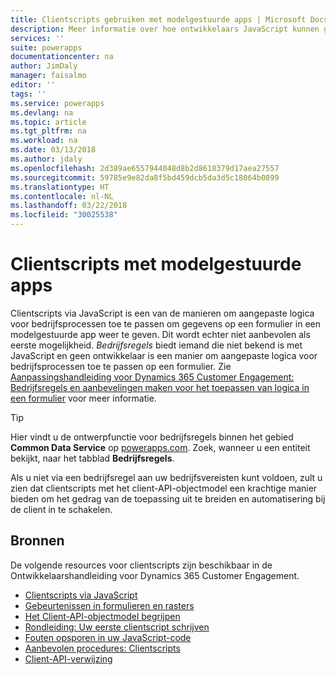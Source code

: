 ```yaml
---
title: Clientscripts gebruiken met modelgestuurde apps | Microsoft Docs
description: Meer informatie over hoe ontwikkelaars JavaScript kunnen gebruiken in clientscripts en modelgestuurde apps
services: ''
suite: powerapps
documentationcenter: na
author: JimDaly
manager: faisalmo
editor: ''
tags: ''
ms.service: powerapps
ms.devlang: na
ms.topic: article
ms.tgt_pltfrm: na
ms.workload: na
ms.date: 03/13/2018
ms.author: jdaly
ms.openlocfilehash: 2d389ae6557944048d8b2d8618379d17aea27557
ms.sourcegitcommit: 59785e9e82da8f5bd459dcb5da3d5c18064b0899
ms.translationtype: HT
ms.contentlocale: nl-NL
ms.lasthandoff: 03/22/2018
ms.locfileid: "30025538"
---
```

# <a name="client-scripting-with-model-driven-apps"></a>Clientscripts met modelgestuurde apps

Clientscripts via JavaScript is een van de manieren om aangepaste logica voor bedrijfsprocessen toe te passen om gegevens op een formulier in een modelgestuurde app weer te geven. Dit wordt echter niet aanbevolen als eerste mogelijkheid. *Bedrijfsregels* biedt iemand die niet bekend is met JavaScript en geen ontwikkelaar is een manier om aangepaste logica voor bedrijfsprocessen toe te passen op een formulier. Zie [Aanpassingshandleiding voor Dynamics 365 Customer Engagement: Bedrijfsregels en aanbevelingen maken voor het toepassen van logica in een formulier](/dynamics365/customer-engagement/customize/create-business-rules-recommendations-apply-logic-form) voor meer informatie.

> [!TIP]
> Hier vindt u de ontwerpfunctie voor bedrijfsregels binnen het gebied **Common Data Service** op [powerapps.com](http://web.powerapps.com). Zoek, wanneer u een entiteit bekijkt, naar het tabblad **Bedrijfsregels**.

Als u niet via een bedrijfsregel aan uw bedrijfsvereisten kunt voldoen, zult u zien dat clientscripts met het client-API-objectmodel een krachtige manier bieden om het gedrag van de toepassing uit te breiden en automatisering bij de client in te schakelen.

## <a name="resources"></a>Bronnen

De volgende resources voor clientscripts zijn beschikbaar in de Ontwikkelaarshandleiding voor Dynamics 365 Customer Engagement.

- [Clientscripts via JavaScript](/dynamics365/customer-engagement/developer/clientapi/client-scripting)
- [Gebeurtenissen in formulieren en rasters](/dynamics365/customer-engagement/developer/clientapi/events-forms-grids)
- [Het Client-API-objectmodel begrijpen](/dynamics365/customer-engagement/developer/clientapi/understand-clientapi-object-model)
- [Rondleiding: Uw eerste clientscript schrijven](/dynamics365/customer-engagement/developer/clientapi/walkthrough-write-your-first-client-script)
- [Fouten opsporen in uw JavaScript-code](/dynamics365/customer-engagement/developer/clientapi/debug-javascript-code)
- [Aanbevolen procedures: Clientscripts](/dynamics365/customer-engagement/developer/clientapi/client-scripting-best-practices)
- [Client-API-verwijzing](/dynamics365/customer-engagement/developer/clientapi/reference)


